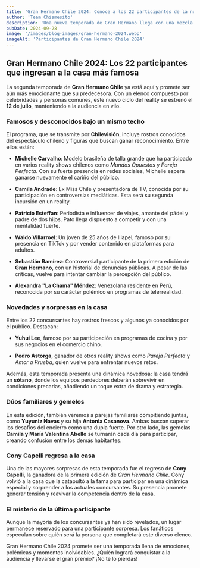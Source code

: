```yaml
---
title: 'Gran Hermano Chile 2024: Conoce a los 22 participantes de la nueva temporada'
author: 'Team Chismesito'
description: 'Una nueva temporada de Gran Hermano llega con una mezcla de famosos y anónimos dispuestos a competir.'
pubDate: 2024-09-28
image: '/images/blog-images/gran-hermano-2024.webp'
imageAlt: 'Participantes de Gran Hermano Chile 2024'
---
```


## Gran Hermano Chile 2024: Los 22 participantes que ingresan a la casa más famosa

La segunda temporada de **Gran Hermano Chile** ya está aquí y promete ser aún más emocionante que su predecesora. Con un elenco compuesto por celebridades y personas comunes, este nuevo ciclo del reality se estrenó el **12 de julio**, manteniendo a la audiencia en vilo. 

### Famosos y desconocidos bajo un mismo techo

El programa, que se transmite por **Chilevisión**, incluye rostros conocidos del espectáculo chileno y figuras que buscan ganar reconocimiento. Entre ellos están:

- **Michelle Carvalho**: Modelo brasileña de talla grande que ha participado en varios reality shows chilenos como *Mundos Opuestos* y *Pareja Perfecta*. Con su fuerte presencia en redes sociales, Michelle espera ganarse nuevamente el cariño del público.
  
- **Camila Andrade**: Ex Miss Chile y presentadora de TV, conocida por su participación en controversias mediáticas. Esta será su segunda incursión en un reality.

- **Patricio Esteffan**: Periodista e influencer de viajes, amante del pádel y padre de dos hijos. Pato llega dispuesto a competir y con una mentalidad fuerte.

- **Waldo Villarroel**: Un joven de 25 años de Illapel, famoso por su presencia en TikTok y por vender contenido en plataformas para adultos.

- **Sebastián Ramírez**: Controversial participante de la primera edición de **Gran Hermano**, con un historial de denuncias públicas. A pesar de las críticas, vuelve para intentar cambiar la percepción del público.

- **Alexandra "La Chama" Méndez**: Venezolana residente en Perú, reconocida por su carácter polémico en programas de telerrealidad.

### Novedades y sorpresas en la casa

Entre los 22 concursantes hay rostros frescos y algunos ya conocidos por el público. Destacan:

- **Yuhui Lee**, famoso por su participación en programas de cocina y por sus negocios en el comercio chino.
  
- **Pedro Astorga**, ganador de otros reality shows como *Pareja Perfecta* y *Amor a Prueba*, quien vuelve para enfrentar nuevos retos.

Además, esta temporada presenta una dinámica novedosa: la casa tendrá un **sótano**, donde los equipos perdedores deberán sobrevivir en condiciones precarias, añadiendo un toque extra de drama y estrategia.

### Dúos familiares y gemelos

En esta edición, también veremos a parejas familiares compitiendo juntas, como **Yuyuniz Navas** y su hija **Antonia Casanova**. Ambas buscan superar los desafíos del encierro como una dupla fuerte. Por otro lado, las gemelas **Camila y María Valentina Abello** se turnarán cada día para participar, creando confusión entre los demás habitantes.

### Cony Capelli regresa a la casa

Una de las mayores sorpresas de esta temporada fue el regreso de **Cony Capelli**, la ganadora de la primera edición de *Gran Hermano Chile*. Cony volvió a la casa que la catapultó a la fama para participar en una dinámica especial y sorprender a los actuales concursantes. Su presencia promete generar tensión y reavivar la competencia dentro de la casa.

### El misterio de la última participante

Aunque la mayoría de los concursantes ya han sido revelados, un lugar permanece reservado para una participante sorpresa. Los fanáticos especulan sobre quién será la persona que completará este diverso elenco.

Gran Hermano Chile 2024 promete ser una temporada llena de emociones, polémicas y momentos inolvidables. ¿Quién logrará conquistar a la audiencia y llevarse el gran premio? ¡No te lo pierdas!

